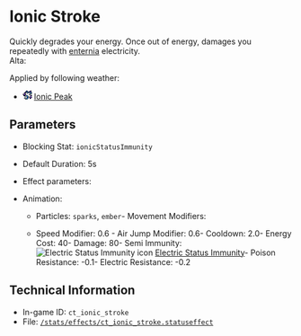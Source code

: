 # Ionic Stroke

Quickly degrades your energy. Once out of energy, damages you repeatedly with [enternia](https://ceterai.github.io/MyEnternia/Wiki/Tags/Enternia) electricity.  
Alta: 

Applied by following weather:

- <img src="https://raw.githubusercontent.com/Ceterai/Enternia/main/interface/cockpit/weather/ct_ionic_peak.png" alt="Ionic Peak icon" loading="lazy" width="auto" height="16px"/> [Ionic Peak](https://ceterai.github.io/MyEnternia/Wiki/IonicPeak)

## Parameters

- Blocking Stat: `ionicStatusImmunity`
- Default Duration: 5s
- Effect parameters: 

- Animation: 

  - Particles: `sparks`, `ember`- Movement Modifiers: 

  - Speed Modifier: 0.6  - Air Jump Modifier: 0.6- Cooldown: 2.0- Energy Cost: 40- Damage: 80- Semi Immunity: <img src="https://starbounder.org/mediawiki/images/4/42/Status_Electric_Resistance.png" alt="Electric Status Immunity icon" loading="lazy" width="16px" height="16px"/> [Electric Status Immunity](https://starbounder.org/Electric_Resistance)- Poison Resistance: -0.1- Electric Resistance: -0.2

## Technical Information

- In-game ID: `ct_ionic_stroke`
- File: [`/stats/effects/ct_ionic_stroke.statuseffect`](https://github.com/Ceterai/Enternia/blob/main/stats/effects/ct_ionic_stroke.statuseffect)
